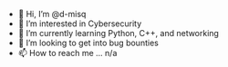 - 👋 Hi, I’m @d-misq
- 👀 I’m interested in Cybersecurity
- 🌱 I’m currently learning Python, C++, and networking
- 💞️ I’m looking to get into bug bounties
- 📫 How to reach me ... n/a

<!---
d-misq/d-misq is a ✨ special ✨ repository because its `README.md` (this file) appears on your GitHub profile.
You can click the Preview link to take a look at your changes.
--->

